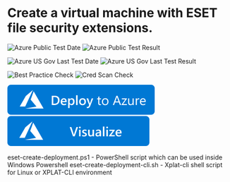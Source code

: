 # Create a virtual machine with ESET file security extensions.

![Azure Public Test Date](https://azurequickstartsservice.blob.core.windows.net/badges/eset-vm-extension/PublicLastTestDate.svg)
![Azure Public Test Result](https://azurequickstartsservice.blob.core.windows.net/badges/eset-vm-extension/PublicDeployment.svg)

![Azure US Gov Last Test Date](https://azurequickstartsservice.blob.core.windows.net/badges/eset-vm-extension/FairfaxLastTestDate.svg)
![Azure US Gov Last Test Result](https://azurequickstartsservice.blob.core.windows.net/badges/eset-vm-extension/FairfaxDeployment.svg)

![Best Practice Check](https://azurequickstartsservice.blob.core.windows.net/badges/eset-vm-extension/BestPracticeResult.svg)
![Cred Scan Check](https://azurequickstartsservice.blob.core.windows.net/badges/eset-vm-extension/CredScanResult.svg)

[![Deploy To Azure](https://raw.githubusercontent.com/Azure/azure-quickstart-templates/master/1-CONTRIBUTION-GUIDE/images/deploytoazure.svg?sanitize=true)]("https://portal.azure.com/#create/Microsoft.Template/uri/https%3A%2F%2Fraw.githubusercontent.com%2FAzure%2Fazure-quickstart-templates%2Fmaster%2Feset-vm-extension%2Fazuredeploy.json")  [![Visualize](https://raw.githubusercontent.com/Azure/azure-quickstart-templates/master/1-CONTRIBUTION-GUIDE/images/visualizebutton.svg?sanitize=true)]("http://armviz.io/#/?load=https%3A%2F%2Fraw.githubusercontent.com%2FAzure%2Fazure-quickstart-templates%2Fmaster%2Feset-vm-extension%2Fazuredeploy.json")

eset-create-deployment.ps1 - PowerShell script which can be used inside Windows Powershell 
eset-create-deployment-cli.sh - Xplat-cli  shell script for Linux or XPLAT-CLI environment


